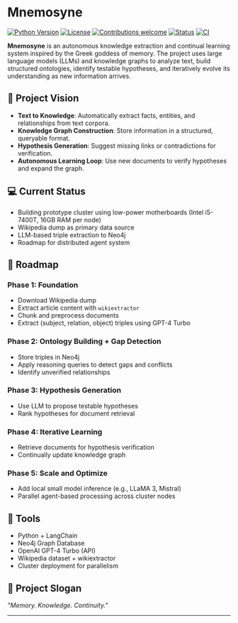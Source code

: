 
# Mnemosyne

[![Python Version](https://img.shields.io/badge/python-3.9%2B-blue)](https://www.python.org/downloads/)
[![License](https://img.shields.io/github/license/its-not-rocket-science/mnemosyne)](LICENSE)
[![Contributions welcome](https://img.shields.io/badge/contributions-welcome-brightgreen.svg?style=flat)](CONTRIBUTING.md)
[![Status](https://img.shields.io/badge/status-experimental-orange)]()
[![CI](https://github.com/YOUR_USERNAME/mnemosyne/actions/workflows/ci.yml/badge.svg)](https://github.com/its-not-rocket-science/mnemosyne/actions)

**Mnemosyne** is an autonomous knowledge extraction and continual learning system inspired by the Greek goddess of memory. The project uses large language models (LLMs) and knowledge graphs to analyze text, build structured ontologies, identify testable hypotheses, and iteratively evolve its understanding as new information arrives.

## 🌟 Project Vision

- **Text to Knowledge**: Automatically extract facts, entities, and relationships from text corpora.
- **Knowledge Graph Construction**: Store information in a structured, queryable format.
- **Hypothesis Generation**: Suggest missing links or contradictions for verification.
- **Autonomous Learning Loop**: Use new documents to verify hypotheses and expand the graph.

## 💻 Current Status

- Building prototype cluster using low-power motherboards (Intel i5-7400T, 16GB RAM per node)
- Wikipedia dump as primary data source
- LLM-based triple extraction to Neo4j
- Roadmap for distributed agent system

## 🚧 Roadmap

### Phase 1: Foundation
- Download Wikipedia dump
- Extract article content with `wikiextractor`
- Chunk and preprocess documents
- Extract (subject, relation, object) triples using GPT-4 Turbo

### Phase 2: Ontology Building + Gap Detection
- Store triples in Neo4j
- Apply reasoning queries to detect gaps and conflicts
- Identify unverified relationships

### Phase 3: Hypothesis Generation
- Use LLM to propose testable hypotheses
- Rank hypotheses for document retrieval

### Phase 4: Iterative Learning
- Retrieve documents for hypothesis verification
- Continually update knowledge graph

### Phase 5: Scale and Optimize
- Add local small model inference (e.g., LLaMA 3, Mistral)
- Parallel agent-based processing across cluster nodes

## 🔧 Tools

- Python + LangChain
- Neo4j Graph Database
- OpenAI GPT-4 Turbo (API)
- Wikipedia dataset + wikiextractor
- Cluster deployment for parallelism

## 🤖 Project Slogan

*"Memory. Knowledge. Continuity."*

---
